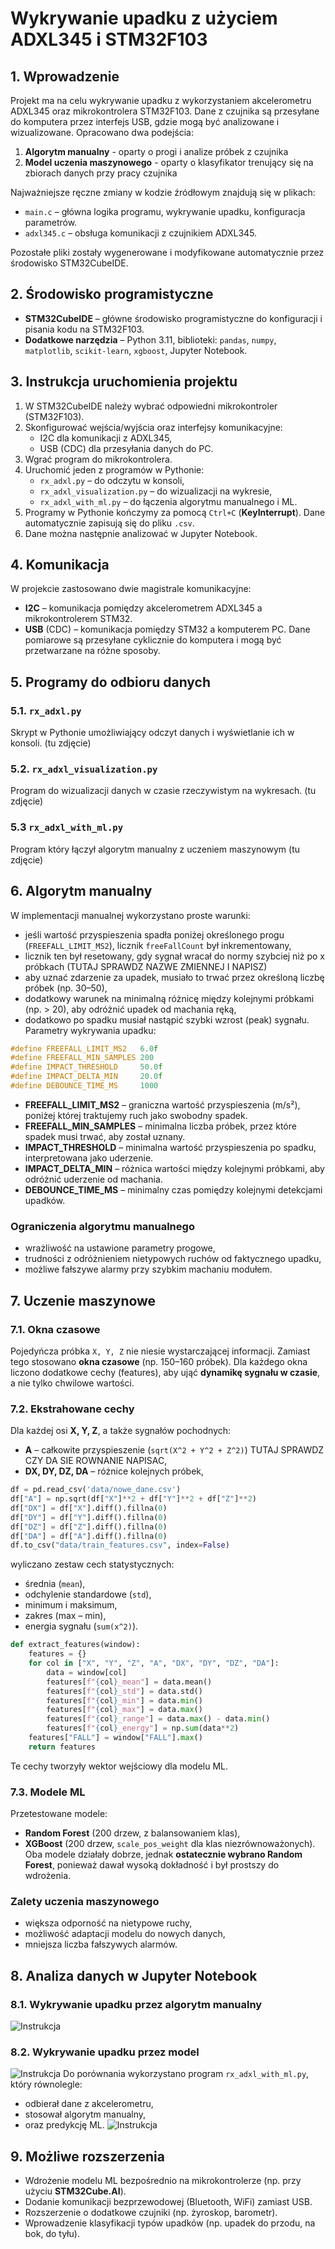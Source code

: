 # Wykrywanie upadku z użyciem ADXL345 i STM32F103

## 1. Wprowadzenie
Projekt ma na celu wykrywanie upadku z wykorzystaniem akcelerometru ADXL345 oraz mikrokontrolera STM32F103.
Dane z czujnika są przesyłane do komputera przez interfejs USB, gdzie mogą być analizowane i wizualizowane.
Opracowano dwa podejścia:
1. **Algorytm manualny** - oparty o progi i analize próbek z czujnika
2. **Model uczenia maszynowego** - oparty o klasyfikator trenujący się na zbiorach danych przy pracy czujnika

Najważniejsze ręczne zmiany w kodzie źródłowym znajdują się w plikach:
- `main.c` – główna logika programu, wykrywanie upadku, konfiguracja parametrów.
- `adxl345.c` – obsługa komunikacji z czujnikiem ADXL345.

Pozostałe pliki zostały wygenerowane i modyfikowane automatycznie przez środowisko STM32CubeIDE.

## 2. Środowisko programistyczne
- **STM32CubeIDE** – główne środowisko programistyczne do konfiguracji i pisania kodu na STM32F103.
- **Dodatkowe narzędzia** – Python 3.11, biblioteki: `pandas`, `numpy`, `matplotlib`, `scikit-learn`, `xgboost`, Jupyter Notebook.

## 3. Instrukcja uruchomienia projektu
1. W STM32CubeIDE należy wybrać odpowiedni mikrokontroler (STM32F103).
2. Skonfigurować wejścia/wyjścia oraz interfejsy komunikacyjne:
   - I2C dla komunikacji z ADXL345,
   - USB (CDC) dla przesyłania danych do PC.
3. Wgrać program do mikrokontrolera.
4. Uruchomić jeden z programów w Pythonie:
   - `rx_adxl.py` – do odczytu w konsoli,
   - `rx_adxl_visualization.py` – do wizualizacji na wykresie,
   - `rx_adxl_with_ml.py` – do łączenia algorytmu manualnego i ML.
5. Programy w Pythonie kończymy za pomocą `Ctrl+C` (**KeyInterrupt**). Dane automatycznie zapisują się do pliku `.csv`.
6. Dane można następnie analizować w Jupyter Notebook.

## 4. Komunikacja
W projekcie zastosowano dwie magistrale komunikacyjne:
- **I2C** – komunikacja pomiędzy akcelerometrem ADXL345 a mikrokontrolerem STM32.
- **USB** (CDC) – komunikacja pomiędzy STM32 a komputerem PC.
Dane pomiarowe są przesyłane cyklicznie do komputera i mogą być przetwarzane na różne sposoby.

## 5. Programy do odbioru danych
### 5.1. `rx_adxl.py`
Skrypt w Pythonie umożliwiający odczyt danych i wyświetlanie ich w konsoli.
(tu zdjęcie)
### 5.2. `rx_adxl_visualization.py`
Program do wizualizacji danych w czasie rzeczywistym na wykresach.
(tu zdjęcie)
### 5.3 `rx_adxl_with_ml.py`
Program który łączył algorytm manualny z uczeniem maszynowym
(tu zdjęcie)

## 6. Algorytm manualny
W implementacji manualnej wykorzystano proste warunki:
- jeśli wartość przyspieszenia spadła poniżej określonego progu (`FREEFALL_LIMIT_MS2`), licznik `freeFallCount` był inkrementowany,
- licznik ten był resetowany, gdy sygnał wracał do normy szybciej niż po x próbkach (TUTAJ SPRAWDZ NAZWE ZMIENNEJ I NAPISZ)
- aby uznać zdarzenie za upadek, musiało to trwać przez określoną liczbę próbek (np. 30–50),
- dodatkowy warunek na minimalną różnicę między kolejnymi próbkami (np. > 20), aby odróżnić upadek od machania ręką,
- dodatkowo po spadku musiał nastąpić szybki wzrost (peak) sygnału.
Parametry wykrywania upadku:
```c
#define FREEFALL_LIMIT_MS2   6.0f
#define FREEFALL_MIN_SAMPLES 200
#define IMPACT_THRESHOLD     50.0f
#define IMPACT_DELTA_MIN     20.0f
#define DEBOUNCE_TIME_MS     1000
```
- **FREEFALL_LIMIT_MS2** – graniczna wartość przyspieszenia (m/s²), poniżej której traktujemy ruch jako swobodny spadek.
- **FREEFALL_MIN_SAMPLES** – minimalna liczba próbek, przez które spadek musi trwać, aby został uznany.
- **IMPACT_THRESHOLD** – minimalna wartość przyspieszenia po spadku, interpretowana jako uderzenie.
- **IMPACT_DELTA_MIN** – różnica wartości między kolejnymi próbkami, aby odróżnić uderzenie od machania.
- **DEBOUNCE_TIME_MS** – minimalny czas pomiędzy kolejnymi detekcjami upadków.
### Ograniczenia algorytmu manualnego
- wrażliwość na ustawione parametry progowe,
- trudności z odróżnieniem nietypowych ruchów od faktycznego upadku,
- możliwe fałszywe alarmy przy szybkim machaniu modułem.

## 7. Uczenie maszynowe
### 7.1. Okna czasowe
Pojedyńcza próbka `X, Y, Z` nie niesie wystarczającej informacji. Zamiast tego stosowano **okna czasowe** (np. 150–160 próbek).
Dla każdego okna liczono dodatkowe cechy (features), aby ująć **dynamikę sygnału w czasie**, a nie tylko chwilowe wartości.

### 7.2. Ekstrahowane cechy
Dla każdej osi **X, Y, Z**, a także sygnałów pochodnych:
- **A** – całkowite przyspieszenie (`sqrt(X^2 + Y^2 + Z^2)`) TUTAJ SPRAWDZ CZY DA SIE ROWNANIE NAPISAC,
- **DX, DY, DZ, DA** – różnice kolejnych próbek,
```python
df = pd.read_csv('data/nowe_dane.csv')
df["A"] = np.sqrt(df["X"]**2 + df["Y"]**2 + df["Z"]**2)
df["DX"] = df["X"].diff().fillna(0)
df["DY"] = df["Y"].diff().fillna(0)
df["DZ"] = df["Z"].diff().fillna(0)
df["DA"] = df["A"].diff().fillna(0)
df.to_csv("data/train_features.csv", index=False)
```

wyliczano zestaw cech statystycznych:
- średnia (`mean`),
- odchylenie standardowe (`std`),
- minimum i maksimum,
- zakres (max – min),
- energia sygnału (`sum(x^2)`).
```python
def extract_features(window):
    features = {}
    for col in ["X", "Y", "Z", "A", "DX", "DY", "DZ", "DA"]:
        data = window[col]
        features[f"{col}_mean"] = data.mean()
        features[f"{col}_std"] = data.std()
        features[f"{col}_min"] = data.min()
        features[f"{col}_max"] = data.max()
        features[f"{col}_range"] = data.max() - data.min()
        features[f"{col}_energy"] = np.sum(data**2)
    features["FALL"] = window["FALL"].max()
    return features
```

Te cechy tworzyły wektor wejściowy dla modelu ML.

### 7.3. Modele ML
Przetestowane modele:
- **Random Forest** (200 drzew, z balansowaniem klas),
- **XGBoost** (200 drzew, `scale_pos_weight` dla klas niezrównoważonych).
Oba modele działały dobrze, jednak **ostatecznie wybrano Random Forest**, ponieważ dawał wysoką dokładność i był prostszy do wdrożenia.
### Zalety uczenia maszynowego
- większa odporność na nietypowe ruchy,
- możliwość adaptacji modelu do nowych danych,
- mniejsza liczba fałszywych alarmów.

## 8. Analiza danych w Jupyter Notebook
### 8.1. Wykrywanie upadku przez algorytm manualny
![Instrukcja](Plots/manual.png)
### 8.2. Wykrywanie upadku przez model
![Instrukcja](Plots/model.png)
Do porównania wykorzystano program `rx_adxl_with_ml.py`, który równolegle:
- odbierał dane z akcelerometru,
- stosował algorytm manualny,
- oraz predykcję ML.
![Instrukcja](Plots/modelvsmanual.png)

## 9. Możliwe rozszerzenia
- Wdrożenie modelu ML bezpośrednio na mikrokontrolerze (np. przy użyciu **STM32Cube.AI**).
- Dodanie komunikacji bezprzewodowej (Bluetooth, WiFi) zamiast USB.
- Rozszerzenie o dodatkowe czujniki (np. żyroskop, barometr).
- Wprowadzenie klasyfikacji typów upadków (np. upadek do przodu, na bok, do tyłu).
